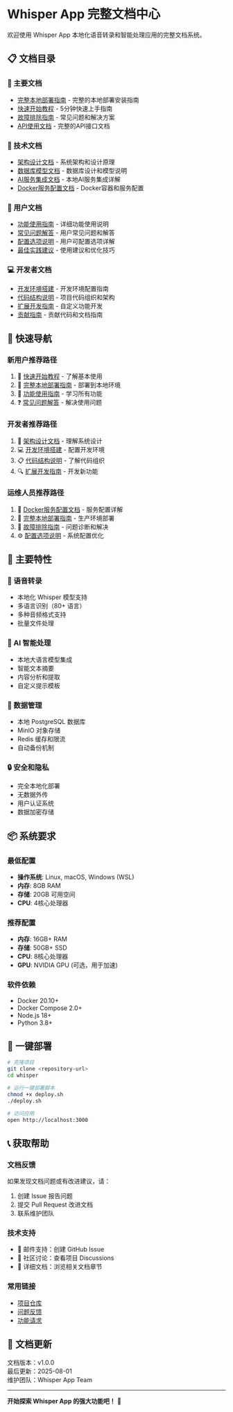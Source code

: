 # Whisper App 完整文档中心

欢迎使用 Whisper App 本地化语音转录和智能处理应用的完整文档系统。

## 📋 文档目录

### 🚀 主要文档
- [完整本地部署指南](./main/LOCAL_DEPLOYMENT_GUIDE.md) - 完整的本地部署安装指南
- [快速开始教程](./main/QUICK_START_GUIDE.md) - 5分钟快速上手指南
- [故障排除指南](./main/TROUBLESHOOTING_GUIDE.md) - 常见问题和解决方案
- [API使用文档](./main/API_REFERENCE.md) - 完整的API接口文档

### 🔧 技术文档
- [架构设计文档](./technical/ARCHITECTURE.md) - 系统架构和设计原理
- [数据库模型文档](./technical/DATABASE_SCHEMA.md) - 数据库设计和模型说明
- [AI服务集成文档](./technical/AI_INTEGRATION.md) - 本地AI服务集成详解
- [Docker服务配置文档](./technical/DOCKER_SERVICES.md) - Docker容器和服务配置

### 👥 用户文档
- [功能使用指南](./user/FEATURES_GUIDE.md) - 详细功能使用说明
- [常见问题解答](./user/FAQ.md) - 用户常见问题和解答
- [配置选项说明](./user/CONFIGURATION.md) - 用户可配置选项详解
- [最佳实践建议](./user/BEST_PRACTICES.md) - 使用建议和优化技巧

### 💻 开发者文档
- [开发环境搭建](./developer/DEVELOPMENT_SETUP.md) - 开发环境配置指南
- [代码结构说明](./developer/CODE_STRUCTURE.md) - 项目代码组织和架构
- [扩展开发指南](./developer/EXTENSION_GUIDE.md) - 自定义功能开发
- [贡献指南](./developer/CONTRIBUTING.md) - 贡献代码和文档指南

## 🎯 快速导航

### 新用户推荐路径
1. 📖 [快速开始教程](./main/QUICK_START_GUIDE.md) - 了解基本使用
2. 🚀 [完整本地部署指南](./main/LOCAL_DEPLOYMENT_GUIDE.md) - 部署到本地环境
3. 👥 [功能使用指南](./user/FEATURES_GUIDE.md) - 学习所有功能
4. ❓ [常见问题解答](./user/FAQ.md) - 解决使用问题

### 开发者推荐路径
1. 🔧 [架构设计文档](./technical/ARCHITECTURE.md) - 理解系统设计
2. 💻 [开发环境搭建](./developer/DEVELOPMENT_SETUP.md) - 配置开发环境
3. 📋 [代码结构说明](./developer/CODE_STRUCTURE.md) - 了解代码组织
4. 🔍 [扩展开发指南](./developer/EXTENSION_GUIDE.md) - 开发新功能

### 运维人员推荐路径
1. 🐳 [Docker服务配置文档](./technical/DOCKER_SERVICES.md) - 服务配置详解
2. 🚀 [完整本地部署指南](./main/LOCAL_DEPLOYMENT_GUIDE.md) - 生产环境部署
3. 🔧 [故障排除指南](./main/TROUBLESHOOTING_GUIDE.md) - 问题诊断和解决
4. ⚙️ [配置选项说明](./user/CONFIGURATION.md) - 系统配置优化

## 🌟 主要特性

### 🎤 语音转录
- 本地化 Whisper 模型支持
- 多语言识别（80+ 语言）
- 多种音频格式支持
- 批量文件处理

### 🤖 AI 智能处理
- 本地大语言模型集成
- 智能文本摘要
- 内容分析和提取
- 自定义提示模板

### 💾 数据管理
- 本地 PostgreSQL 数据库
- MinIO 对象存储
- Redis 缓存和限流
- 自动备份机制

### 🔒 安全和隐私
- 完全本地化部署
- 无数据外传
- 用户认证系统
- 数据加密存储

## 📦 系统要求

### 最低配置
- **操作系统**: Linux, macOS, Windows (WSL)
- **内存**: 8GB RAM
- **存储**: 20GB 可用空间
- **CPU**: 4核心处理器

### 推荐配置
- **内存**: 16GB+ RAM
- **存储**: 50GB+ SSD
- **CPU**: 8核心处理器
- **GPU**: NVIDIA GPU (可选，用于加速)

### 软件依赖
- Docker 20.10+
- Docker Compose 2.0+
- Node.js 18+
- Python 3.8+

## 🚀 一键部署

```bash
# 克隆项目
git clone <repository-url>
cd whisper

# 运行一键部署脚本
chmod +x deploy.sh
./deploy.sh

# 访问应用
open http://localhost:3000
```

## 📞 获取帮助

### 文档反馈
如果发现文档问题或有改进建议，请：
1. 创建 Issue 报告问题
2. 提交 Pull Request 改进文档
3. 联系维护团队

### 技术支持
- 📧 邮件支持：创建 GitHub Issue
- 💬 社区讨论：查看项目 Discussions
- 📖 详细文档：浏览相关文档章节

### 常用链接
- [项目仓库](https://github.com/whisper-app/whisper) 
- [问题反馈](https://github.com/whisper-app/whisper/issues)
- [功能请求](https://github.com/whisper-app/whisper/discussions)

## 📝 文档更新

文档版本：v1.0.0  
最后更新：2025-08-01  
维护团队：Whisper App Team

---

**开始探索 Whisper App 的强大功能吧！** 🎉